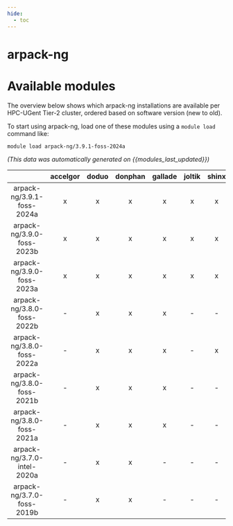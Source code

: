 ```yaml
---
hide:
  - toc
---
```


arpack-ng
=========

# Available modules


The overview below shows which arpack-ng installations are available per HPC-UGent Tier-2 cluster, ordered based on software version (new to old).

To start using arpack-ng, load one of these modules using a `module load` command like:

```shell
module load arpack-ng/3.9.1-foss-2024a
```

*(This data was automatically generated on {{modules_last_updated}})*  

| |accelgor|doduo|donphan|gallade|joltik|shinx|
| :---: | :---: | :---: | :---: | :---: | :---: | :---: |
|arpack-ng/3.9.1-foss-2024a|x|x|x|x|x|x|
|arpack-ng/3.9.0-foss-2023b|x|x|x|x|x|x|
|arpack-ng/3.9.0-foss-2023a|x|x|x|x|x|x|
|arpack-ng/3.8.0-foss-2022b|-|x|x|x|-|-|
|arpack-ng/3.8.0-foss-2022a|-|x|x|x|-|x|
|arpack-ng/3.8.0-foss-2021b|-|x|x|x|-|-|
|arpack-ng/3.8.0-foss-2021a|-|x|x|x|-|-|
|arpack-ng/3.7.0-intel-2020a|-|x|x|-|-|-|
|arpack-ng/3.7.0-foss-2019b|-|x|x|-|-|-|
